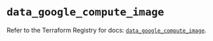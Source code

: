 # `data_google_compute_image`

Refer to the Terraform Registry for docs: [`data_google_compute_image`](https://registry.terraform.io/providers/hashicorp/google/6.6.0/docs/data-sources/compute_image).
